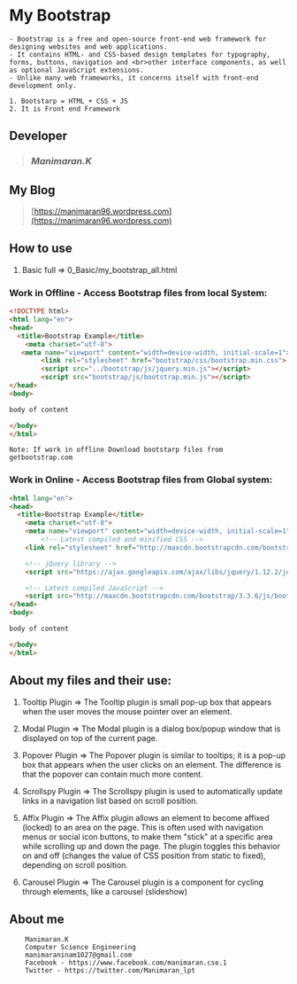 # My Bootstrap
	- Bootstrap is a free and open-source front-end web framework for designing websites and web applications. 
	- It contains HTML- and CSS-based design templates for typography, forms, buttons, navigation and <br>other interface components, as well as optional JavaScript extensions. 
	- Unlike many web frameworks, it concerns itself with front-end development only.
	
	1. Bootstarp = HTML + CSS + JS
	2. It is Front end Framework

## Developer
>### *Manimaran.K*

## My Blog
>[https://manimaran96.wordpress.com](https://manimaran96.wordpress.com) 

## How to use
1. Basic full => 0_Basic/my_bootstrap_all.html


### Work in Offline - Access Bootstrap files from local System:

```html
<!DOCTYPE html>
<html lang="en">
<head>
  <title>Bootstrap Example</title>
    <meta charset="utf-8">
   <meta name="viewport" content="width=device-width, initial-scale=1">
        <link rel="stylesheet" href="bootstrap/css/bootstrap.min.css">
        <script src="../bootstrap/js/jquery.min.js"></script>
        <script src="bootstrap/js/bootstrap.min.js"></script>
</head>
<body>

body of content

</body>
</html>
```

	Note: If work in offline Download bootstarp files from getbootstrap.com


### Work in Online - Access Bootstrap files from Global system:
```html
<html lang="en">
<head>
  <title>Bootstrap Example</title>
    <meta charset="utf-8">
    <meta name="viewport" content="width=device-width, initial-scale=1">
        <!-- Latest compiled and minified CSS -->
	<link rel="stylesheet" href="http://maxcdn.bootstrapcdn.com/bootstrap/3.3.6/css/bootstrap.min.css">

	<!-- jQuery library -->
	<script src="https://ajax.googleapis.com/ajax/libs/jquery/1.12.2/jquery.min.js"></script>

	<!-- Latest compiled JavaScript -->
	<script src="http://maxcdn.bootstrapcdn.com/bootstrap/3.3.6/js/bootstrap.min.js"></script>	
</head>
<body>

body of content

</body>
</html>
```

## About my files and their use:

1. Tooltip Plugin  => The Tooltip plugin is small pop-up box that appears when the user moves the mouse pointer over an element.
2. Modal Plugin    => The Modal plugin is a dialog box/popup window that is displayed on top of the current page.
3. Popover Plugin  => The Popover plugin is similar to tooltips; it is a pop-up box that appears when the user clicks on an element. The difference is that the popover can contain much more content.

4. Scrollspy Plugin => The Scrollspy plugin is used to automatically update links in a navigation list based on scroll position.
5. Affix Plugin    => The Affix plugin allows an element to become affixed (locked) to an area on the page. This is often used with navigation menus or social icon buttons, to make them "stick" at a specific area while scrolling up and down the page. The plugin toggles this behavior on and off (changes the value of CSS position from static to fixed), depending on scroll position.
6. Carousel Plugin  => The Carousel plugin is a component for cycling through elements, like a carousel (slideshow)


## **About me**
        Manimaran.K
        Computer Science Engineering
        manimaraninam1027@gmail.com
        Facebook - https://www.facebook.com/manimaran.cse.1
        Twitter - https://twitter.com/Manimaran_lpt
